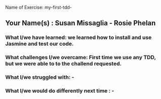

 Name of Exercise:  my-first-tdd-
## Your Name(s) : Susan Missaglia - Rosie Phelan
### What I/we have learned: we learned how to install and use Jasmine and test our code.
### What challenges I/we overcame: First time we use any TDD, but we were able to to the challend requested.
### What I/we struggled with: - 
### What I/we would do differently next time : - 
